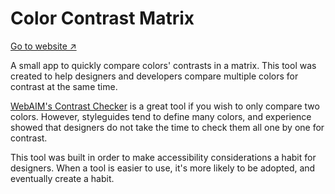 # Color Contrast Matrix

[Go to website ↗](https://jansensan.github.io/color-contrast-matrix/)

A small app to quickly compare colors' contrasts in a matrix. This tool was created to help designers and developers compare multiple colors for contrast at the same time.

[WebAIM's Contrast Checker](https://webaim.org/resources/contrastchecker/) is a great tool if you wish to only compare two colors. However, styleguides tend to define many colors, and experience showed that designers do not take the time to check them all one by one for contrast.

This tool was built in order to make accessibility considerations a habit for designers. When a tool is easier to use, it's more likely to be adopted, and eventually create a habit.
